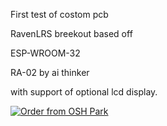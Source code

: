 First test of costom pcb

RavenLRS breekout based off

ESP-WROOM-32

RA-02 by ai thinker

with support of optional lcd display.

<a href="https://oshpark.com/shared_projects/5eDYOf5y"><img src="https://oshpark.com/assets/badge-5b7ec47045b78aef6eb9d83b3bac6b1920de805e9a0c227658eac6e19a045b9c.png" alt="Order from OSH Park"></img></a>

